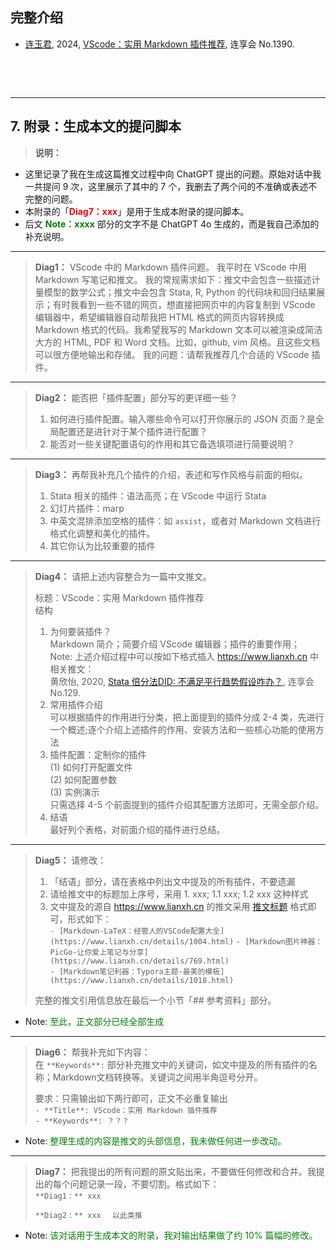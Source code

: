 ## 完整介绍
- [连玉君](https://www.lianxh.cn/search.html?s=连玉君), 2024, [VScode：实用 Markdown 插件推荐](https://www.lianxh.cn/details/1390.html), 连享会 No.1390.


&emsp;

&emsp;


--- - --


## 7. 附录：生成本文的提问脚本

>**说明：** 

- 这里记录了我在生成这篇推文过程中向 ChatGPT 提出的问题。原始对话中我一共提问 9 次，这里展示了其中的 7 个，我删去了两个问的不准确或表述不完整的问题。
- 本附录的「**<font color=red>Diag7：xxx</font>**」是用于生成本附录的提问脚本。
- 后文 **<font color=green>Note：xxxx</font>** 部分的文字不是 ChatGPT 4o 生成的，而是我自己添加的补充说明。

--- - --

> **Diag1：** VScode 中的 Markdown 插件问题。
> 我平时在 VScode 中用 Markdown 写笔记和推文。
> 我的常规需求如下：推文中会包含一些描述计量模型的数学公式；推文中会包含 Stata, R, Python 的代码块和回归结果展示；有时我看到一些不错的网页，想直接把网页中的内容复制到 VScode 编辑器中，希望编辑器自动帮我把 HTML 格式的网页内容转换成 Markdown 格式的代码。我希望我写的 Markdown 文本可以被渲染成简洁大方的 HTML, PDF 和 Word 文档。比如，github, vim 风格。且这些文档可以很方便地输出和存储。 
> 我的问题：请帮我推荐几个合适的 VScode 插件。 

--- - --

> **Diag2：** 能否把「插件配置」部分写的更详细一些？  
> 1. 如何进行插件配置。输入哪些命令可以打开你展示的 JSON 页面？是全局配置还是进针对于某个插件进行配置？  
> 2. 能否对一些关键配置语句的作用和其它备选填项进行简要说明？

--- - --

> **Diag3：** 再帮我补充几个插件的介绍，表述和写作风格与前面的相似。  
> 1. Stata 相关的插件：语法高亮；在 VScode 中运行 Stata  
> 2. 幻灯片插件：marp  
> 3. 中英文混排添加空格的插件：如 `assist`，或者对 Markdown 文档进行格式化调整和美化的插件。  
> 4. 其它你认为比较重要的插件

--- - --

> **Diag4：** 请把上述内容整合为一篇中文推文。  
>
> 标题：VScode：实用 Markdown 插件推荐  
> 结构  
> 1. 为何要装插件？  
> Markdown 简介；简要介绍 VScode 编辑器；插件的重要作用；  
> Note: 上述介绍过程中可以按如下格式插入 https://www.lianxh.cn 中相关推文：  
> 黄欣怡, 2020, [Stata 倍分法DID: 不满足平行趋势假设咋办？](https://www.lianxh.cn/details/129.html), 连享会 No.129.  
> 2. 常用插件介绍  
> 可以根据插件的作用进行分类，把上面提到的插件分成 2-4 类，先进行一个概述;逐个介绍上述插件的作用、安装方法和一些核心功能的使用方法  
> 3. 插件配置：定制你的插件  
> (1) 如何打开配置文件  
> (2) 如何配置参数  
> (3) 实例演示  
> 只需选择 4-5 个前面提到的插件介绍其配置方法即可，无需全部介绍。  
> 4. 结语  
> 最好列个表格，对前面介绍的插件进行总结。 

--- - --

> **Diag5：** 请修改：  
> 1. 「结语」部分，请在表格中列出文中提及的所有插件，不要遗漏  
> 2. 请给推文中的标题加上序号，采用 1. xxx; 1.1 xxx; 1.2 xxx 这种样式  
> 3. 文中提及的源自 https://www.lianxh.cn 的推文采用 [推文标题](URL) 格式即可，形式如下：  
> `- [Markdown-LaTeX：经管人的VSCode配置大全](https://www.lianxh.cn/details/1004.html)`
> `- [Markdown图片神器：PicGo-让你爱上笔记与分享](https://www.lianxh.cn/details/769.html)`  
> `- [Markdown笔记利器：Typora主题-最美的模板](https://www.lianxh.cn/details/1018.html)`  
>    
> 完整的推文引用信息放在最后一个小节「## 参考资料」部分。  

- Note: <font color=green>至此，正文部分已经全部生成</font>

--- - --

> **Diag6：** 帮我补充如下内容：  
> 在 `**Keywords**:` 部分补充推文中的关键词，如文中提及的所有插件的名称；Markdown文档转换等。关键词之间用半角逗号分开。   
>    
> 要求：只需输出如下两行即可，正文不必重复输出  
> `- **Title**: VScode：实用 Markdown 插件推荐`  
> `- **Keywords**: ？？？`

- Note: <font color=green>整理生成的内容是推文的头部信息，我未做任何进一步改动。</font>

--- - --

> **Diag7：** 把我提出的所有问题的原文贴出来，不要做任何修改和合并。我提出的每个问题记录一段，不要切割。格式如下：  
> `**Diag1：** xxx  `
>   
> `**Diag2：** xxx  `
> `以此类推`


- Note: <font color=green>该对话用于生成本文的附录，我对输出结果做了约 10% 篇幅的修改。</font>

